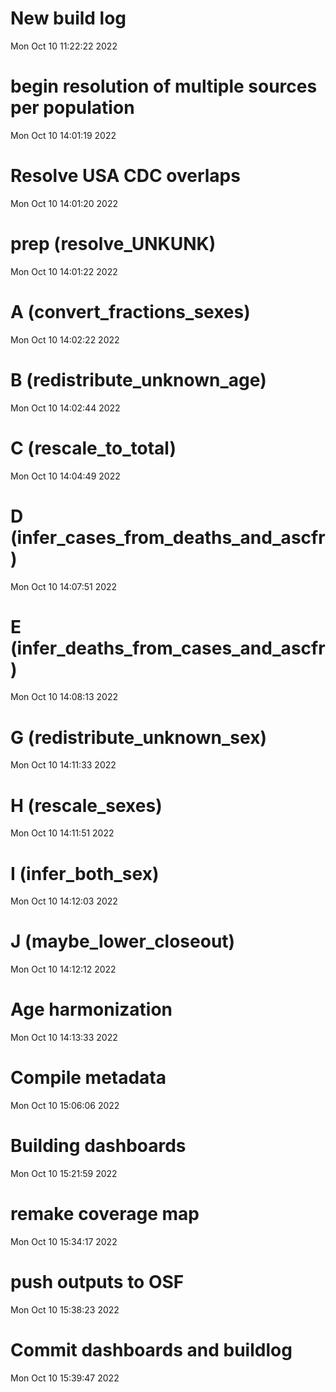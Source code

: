 
# New build log 
 Mon Oct 10 11:22:22 2022 


# begin resolution of multiple sources per population 
 Mon Oct 10 14:01:19 2022 


# Resolve USA CDC overlaps 
 Mon Oct 10 14:01:20 2022 


# prep (resolve_UNKUNK) 
 Mon Oct 10 14:01:22 2022 


# A (convert_fractions_sexes) 
 Mon Oct 10 14:02:22 2022 


# B (redistribute_unknown_age) 
 Mon Oct 10 14:02:44 2022 


# C (rescale_to_total) 
 Mon Oct 10 14:04:49 2022 


# D (infer_cases_from_deaths_and_ascfr) 
 Mon Oct 10 14:07:51 2022 


# E (infer_deaths_from_cases_and_ascfr) 
 Mon Oct 10 14:08:13 2022 


# G (redistribute_unknown_sex) 
 Mon Oct 10 14:11:33 2022 


# H (rescale_sexes) 
 Mon Oct 10 14:11:51 2022 


# I (infer_both_sex) 
 Mon Oct 10 14:12:03 2022 


# J (maybe_lower_closeout) 
 Mon Oct 10 14:12:12 2022 


# Age harmonization 
 Mon Oct 10 14:13:33 2022 


# Compile metadata 
 Mon Oct 10 15:06:06 2022 


# Building dashboards 
 Mon Oct 10 15:21:59 2022 


# remake coverage map 
 Mon Oct 10 15:34:17 2022 


# push outputs to OSF 
 Mon Oct 10 15:38:23 2022 


# Commit dashboards and buildlog 
 Mon Oct 10 15:39:47 2022 

